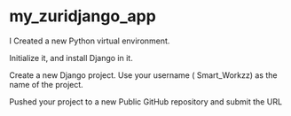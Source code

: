 # my_zuridjango_app



I Created a new Python virtual environment.

 

Initialize it, and install Django in it.

 

Create a new Django project. Use your  username  ( Smart_Workzz)  as the name of the project.

 

Pushed your project to a new Public GitHub repository and submit the URL

 
